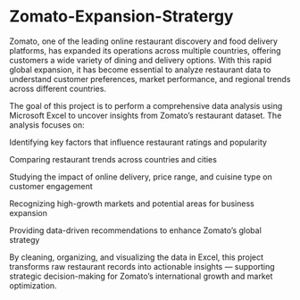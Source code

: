 # Zomato-Expansion-Stratergy

Zomato, one of the leading online restaurant discovery and food delivery platforms, has expanded its operations across multiple countries, offering customers a wide variety of dining and delivery options. With this rapid global expansion, it has become essential to analyze restaurant data to understand customer preferences, market performance, and regional trends across different countries.

The goal of this project is to perform a comprehensive data analysis using Microsoft Excel to uncover insights from Zomato’s restaurant dataset. The analysis focuses on:

Identifying key factors that influence restaurant ratings and popularity

Comparing restaurant trends across countries and cities

Studying the impact of online delivery, price range, and cuisine type on customer engagement

Recognizing high-growth markets and potential areas for business expansion

Providing data-driven recommendations to enhance Zomato’s global strategy

By cleaning, organizing, and visualizing the data in Excel, this project transforms raw restaurant records into actionable insights — supporting strategic decision-making for Zomato’s international growth and market optimization.
